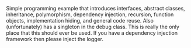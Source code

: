 Simple programming example that introduces interfaces, abstract classes, inheritance, polymorphism, dependency injection, recursion, function objects, implementation hiding, and general code reuse. Also (unfortunately) has a singleton in the debug class. This is really the only place that this should ever be used. If you have a dependency injection framework then please inject the logger.
